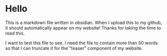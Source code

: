 # Hello

This is a markdown file written in obsidian. When I upload this to my github, it should automatically appear on my website! Thanks for taking the time to read this.

I want to test this file to see. I need the file to contain more than 50 words so that I can truncate it for the "teaser" component of my website.